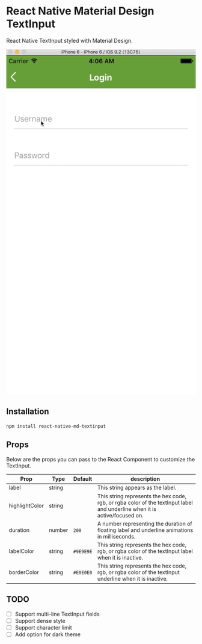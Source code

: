 # React Native Material Design TextInput

React Native TextInput styled with Material Design.


![demo](/demo.gif)

## Installation
```
npm install react-native-md-textinput
```

## Props

Below are the props you can pass to the React Component to customize the TextInput.

Prop | Type | Default | description
-----|------|---------|------------
label | string | | This string appears as the label.
highlightColor | string | | This string represents the hex code, rgb, or rgba color of the textInput label and underline when it is active/focused on.
duration | number | `200` | A number representing the duration of floating label and underline animations in milliseconds.
labelColor | string | `#9E9E9E` | This string represents the hex code, rgb, or rgba color of the textInput label when it is inactive.
borderColor | string | `#E0E0E0` | This string represents the hex code, rgb, or rgba color of the textInput underline when it is inactive.

## TODO

- [ ] Support multi-line TextInput fields
- [ ] Support dense style
- [ ] Support character limit
- [ ] Add option for dark theme
